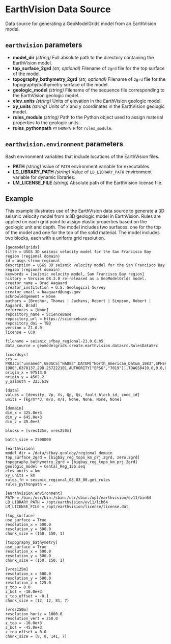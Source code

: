 # EarthVision Data Source

Data source for generating a GeoModelGrids model from an EarthVision model.

## `earthvision` parameters

+ **model_dir** *(string)* Full absolute path to the directory containing the EarthVision model.
+ **top_surface_2grd** *(str, optional)* Filename of `2grd` file for the top surface of the model.
+ **topography_bathymetry_2grd** *(str, optional)* Filename of `2grd` file for the topography/bathymetry surface of the model.
+ **geologic_model** *(string)* Filename of the sequence file corresponding to the EarthVision geologic model.
+ **elev_units** *(string)* Units of elevation in the EarthVision geologic model.
+ **xy_units** *(string)* Units of x and y coordinates in the EarthVision geologic model.
+ **rules_module** *(string)* Path to the Python object used to assign material properties to the geologic units.
+ **rules_pythonpath** `PYTHONPATH` for `rules_module`.

## `earthvision.environment` parameters

Bash environment variables that include locations of the EarthVision files.

+ **PATH** *(string)* Value of `PATH` environment variable for executables.
+ **LD_LIBRARY_PATH** *(string)* Value of `LD_LIBRARY_PATH` environment variable for dynamic libraries.
+ **LM_LICENSE_FILE** *(string)* Absolute path of the EarthVision license file.

## Example

This example illustrates use of the EarthVision data source to generate a 3D seismic velocity model from a 3D geologic model in EarthVision.
Rules are applied on each grid point to assign elastic properties based on the geologic unit and depth.
The model includes two surfaces: one for the top of the model and one for the top of the solid material.
The model includes two blocks, each with a uniform grid resolution.

```{code-block} cfg
[geomodelgrids]
title = USGS 3D seismic velocity model for the San Francisco Bay region (regional domain)
id = usgs-sfcvm-regional
description = USGS 3D seismic velocity model for the San Francisco Bay region (regional domain)
keywords = [seismic velocity model, San Francisco Bay region]
history = Version 08.3.0 re-released as a GeoModelGrids model.
creator_name = Brad Aagaard
creator_institution = U.S. Geological Survey
creator_email = baagaard@usgs.gov
acknowledgement = None
authors = [Brocher, Thomas | Jachens, Robert | Simpson, Robert | Aagaard, Brad]
references = [None]
repository_name = ScienceBase
repository_url = https://sciencebase.gov
repository_doi = TBD
version = 21.0.0
license = CC0

filename = seismic_sfbay_regional-21.0.0.h5
data_source = geomodelgrids.create.earthvision.datasrc.RulesDataSrc

[coordsys]
crs = PROJCS["unnamed",GEOGCS["NAD83",DATUM["North_American_Datum_1983",SPHEROID["GRS 1980",6378137,298.257222101,AUTHORITY["EPSG","7019"]],TOWGS84[0,0,0,0,0,0,0],AUTHORITY["EPSG","6269"]],PRIMEM["Greenwich",0,AUTHORITY["EPSG","8901"]],UNIT["degree",0.0174532925199433,AUTHORITY["EPSG","9122"]],AUTHORITY["EPSG","4269"]],PROJECTION["Transverse_Mercator"],PARAMETER["latitude_of_origin",35],PARAMETER["central_meridian",-123],PARAMETER["scale_factor",0.9996],PARAMETER["false_easting",0],PARAMETER["false_northing",0],UNIT["Meter",1]]
origin_x = 97513.8
origin_y = 4562.2
y_azimuth = 323.638

[data]
values = [density, Vp, Vs, Qp, Qs, fault_block_id, zone_id]
units = [kg/m**3, m/s, m/s, None, None, None, None]

[domain]
dim_x = 325.0e+3
dim_y = 645.0e+3
dim_z = 45.0e+3

blocks = [vres125m, vres250m]

batch_size = 2500000

[earthvision]
model_dir = /data/sfbay-geology/regional_domain
top_surface_2grd = [bigbay_reg_topo_km_prj.2grd, zero.2grd]
topography_bathymetry_2grd = [bigbay_reg_topo_km_prj.2grd]
geologic_model = CenCal_Reg_13b.seq
elev_units = km
xy_units = km
rules_fn = seismic_regional_08_03_00.get_rules
rules_pythonpath = .

[earthvision.environment]
PATH = /bin:/usr/bin:/sbin:/usr/sbin:/opt/earthvision/ev11/bin64
LD_LIBRARY_PATH = /opt/earthvision/ev11/lib64
LM_LICENSE_FILE = /opt/earthvision/license/license.dat

[top_surface]
use_surface = True
resolution_x = 500.0
resolution_y = 500.0
chunk_size = (150, 150, 1)

[topography_bathymetry]
use_surface = True
resolution_x = 500.0
resolution_y = 500.0
chunk_size = (150, 150, 1)

[vres125m]
resolution_x = 500.0
resolution_y = 500.0
resolution_z = 125.0
z_top = 0.0
z_bot = -10.0e+3
z_top_offset = -0.1
chunk_size = (12, 12, 81, 7)

[vres250m]
resolution_horiz = 1000.0
resolution_vert = 250.0
z_top = -10.0e+3
z_bot = -45.0e+3
z_top_offset = 0.0
chunk_size = (8, 8, 141, 7)
```
